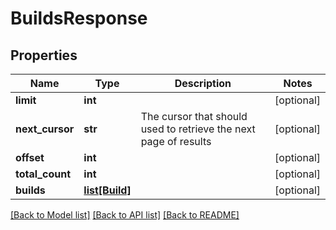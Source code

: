 # BuildsResponse

## Properties
Name | Type | Description | Notes
------------ | ------------- | ------------- | -------------
**limit** | **int** |  | [optional] 
**next_cursor** | **str** | The cursor that should used to retrieve the next page of results | [optional] 
**offset** | **int** |  | [optional] 
**total_count** | **int** |  | [optional] 
**builds** | [**list[Build]**](Build.md) |  | [optional] 

[[Back to Model list]](../README.md#documentation-for-models) [[Back to API list]](../README.md#documentation-for-api-endpoints) [[Back to README]](../README.md)


